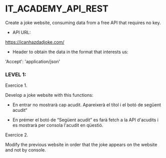 # IT_ACADEMY_API_REST

Create a joke website, consuming data from a free API that requires no key. 

-   API URL:

https://icanhazdadjoke.com/

-    Header to obtain the data in the format that interests us:

'Accept': 'application/json'

### LEVEL 1:

Exercice 1.

Develop a joke website with this functions:


- En entrar no mostrarà cap acudit. Apareixerà el títol i el botó de següent acudit“

- En prémer el botó de “Següent acudit” es farà fetch a la API d'acudits i es mostrarà per consola l'acudit en qüestió.


Exercice 2.

Modify the previous website in order that the joke appears on the website and not by console.

